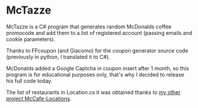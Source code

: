 # McTazze
McTazze is a C# program that generates random McDonalds coffee promocode and add them to a list of registered account (passing emails and cookie parameters).

Thanks to FFcoupon (and Giacomo) for the coupon generator source code (previously in python, I translated it to C#).

McDonalds added a Google Captcha in coupon insert after 1 month, so this program is for educational purposes only, that's why I decided to release his full code today.

The list of restaurants in Location.cs it was obtained thanks to [my other project McCafe-Locations](https://github.com/ErikPelli/McCafe-Locations).

